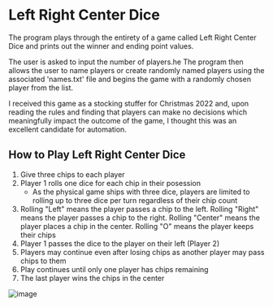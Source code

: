 # Left Right Center Dice

The program plays through the entirety of a game called Left Right Center Dice and prints out the winner and ending point values.

The user is asked to input the number of players.he The program then allows the user to name players or create randomly named players using the associated 'names.txt' file and begins the game with a randomly chosen player from the list.

I received this game as a stocking stuffer for Christmas 2022 and, upon reading the rules and finding that players can make no decisions which meaningfully impact the outcome of the game, I thought this was an excellent candidate for automation.

## How to Play Left Right Center Dice
1. Give three chips to each player
2. Player 1 rolls one dice for each chip in their posession
    * As the physical game ships with three dice, players are limited to rolling up to three dice per turn regardless of their chip count
3. Rolling "Left" means the player passes a chip to the left. Rolling "Right" means the player passes a chip to the right. Rolling "Center" means the player places a chip in the center. Rolling "O" means the player keeps their chips
4. Player 1 passes the dice to the player on their left (Player 2)
5. Players may continue even after losing chips as another player may pass chips to them
6. Play continues until only one player has chips remaining
7. The last player wins the chips in the center

![image](https://user-images.githubusercontent.com/117577911/210280096-03d951d4-c245-49da-884a-73043d3ceeb2.png)
